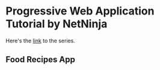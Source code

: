 # Progressive Web Application Tutorial by NetNinja 
Here's the [link](https://www.youtube.com/watch?v=JQaL5YiSuqE&list=PL4cUxeGkcC9gTxqJBcDmoi5Q2pzDusSL7&index=2) to the series.

## Food Recipes App
